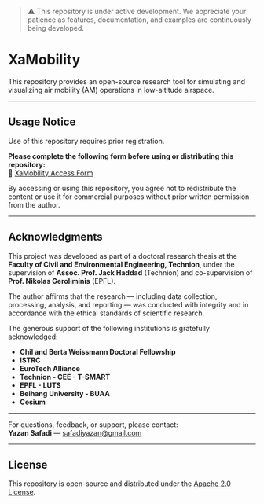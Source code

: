 > ⚠️ This repository is under active development. We appreciate your patience as features, documentation, and examples are continuously being developed.

# XaMobility

This repository provides an open-source research tool for simulating and visualizing air mobility (AM) operations in low-altitude airspace.

---

## Usage Notice

Use of this repository requires prior registration.

**Please complete the following form before using or distributing this repository:**  
📄 [XaMobility Access Form](https://forms.gle/UhkTWUsA5uwBvQDC6)

By accessing or using this repository, you agree not to redistribute the content or use it for commercial purposes without prior written permission from the author.

---

## Acknowledgments

This project was developed as part of a doctoral research thesis at the **Faculty of Civil and Environmental Engineering, Technion**, under the supervision of **Assoc. Prof. Jack Haddad** (Technion) and co-supervision of **Prof. Nikolas Geroliminis** (EPFL).

The author affirms that the research — including data collection, processing, analysis, and reporting — was conducted with integrity and in accordance with the ethical standards of scientific research.

The generous support of the following institutions is gratefully acknowledged:

- **Chil and Berta Weissmann Doctoral Fellowship**  
- **ISTRC**  
- **EuroTech Alliance**  
- **Technion - CEE - T-SMART**
- **EPFL - LUTS**
- **Beihang University - BUAA**
- **Cesium**


---

For questions, feedback, or support, please contact:  
**Yazan Safadi** — [safadiyazan@gmail.com](mailto:safadiyazan@gmail.com)

---

## License

This repository is open-source and distributed under the [Apache 2.0 License](LICENSE).
